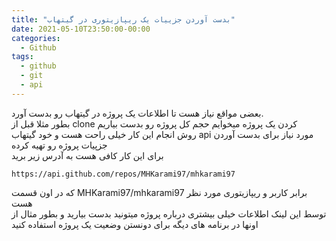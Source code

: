 ```yaml
---
title: "بدست آوردن جزيیات یک ریپازیتوری در گیتهاب"
date: 2021-05-10T23:50:00-00:00
categories:
  - Github
tags:
  - github
  - git
  - api
---
```


بعضی مواقع نیاز هست تا اطلاعات یک پروژه در گیتهاب رو بدست آورد.
<br />
بطور مثلا قبل از clone کردن یک پروژه میخوایم حجم کل پروژه رو بدست بیاریم
<br />
روش انجام این کار خیلی راحت هست و خود گیتهاب api مورد نیاز برای بدست آوردن جزپیات پروژه رو تهیه کرده
<br />
برای این کار کافی هست به آدرس زیر برید

```shell
https://api.github.com/repos/MHKarami97/mhkarami97
```

که در اون قسمت MHKarami97/mhkarami97 برابر کاربر و ریپازیتوری مورد نظر هست
<br />
توسط این لینک اطلاعات خیلی بیشتری درباره پروژه میتونید بدست بیارید و بطور مثال از اونها در برنامه های دیگه برای دونستن وضعیت یک پروژه استفاده کنید
